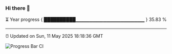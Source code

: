 ### Hi there 👋

⏳ Year progress { ██████████▁▁▁▁▁▁▁▁▁▁▁▁▁▁▁▁▁▁▁▁ } 35.83 %

---

⏰ Updated on Sun, 11 May 2025 18:18:36 GMT

![Progress Bar CI](https://github.com/liununu/liununu/workflows/Progress%20Bar%20CI/badge.svg)
